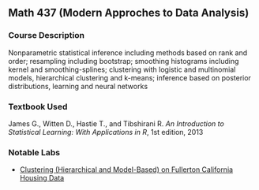 ## Math 437 (Modern Approches to Data Analysis)

### Course Description
Nonparametric statistical inference including methods based on rank and order; resampling including bootstrap; smoothing histograms including kernel and smoothing-splines; clustering with logistic and multinomial models, hierarchical clustering and k-means; inference based on posterior distributions, learning and neural networks

### Textbook Used
James G., Witten D., Hastie T., and Tibshirani R. *An Introduction to Statistical Learning: With Applications in R*, 1st edition, 2013

### Notable Labs
- [Clustering (Hierarchical and Model-Based) on Fullerton California Housing Data](html/unsupLrning-on-fullerton-housing.html)

